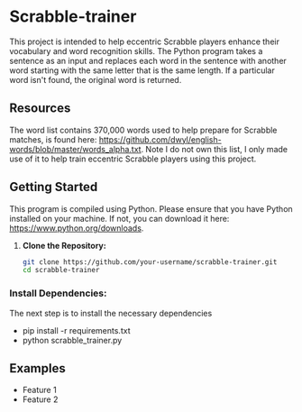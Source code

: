 # Scrabble-trainer
This project is intended to help eccentric Scrabble players enhance their vocabulary and word recognition skills. The Python program takes a sentence as an input and replaces each word in the sentence with another word starting with the same letter that is the same length. If a particular word isn't found, the original word is returned.

## Resources 
The word list contains 370,000 words used to help prepare for Scrabble matches, is found here: https://github.com/dwyl/english-words/blob/master/words_alpha.txt. Note I do not own this list, I only made use of it to help train eccentric Scrabble players using this project.

## Getting Started
This program is compiled using Python. Please ensure that you have Python installed on your machine. If not, you can download it here: https://www.python.org/downloads.
1. **Clone the Repository:**
   ```bash
   git clone https://github.com/your-username/scrabble-trainer.git
   cd scrabble-trainer
### Install Dependencies:
The next step is to install the necessary dependencies
- pip install -r requirements.txt
- python scrabble_trainer.py

## Examples
- Feature 1
- Feature 2
